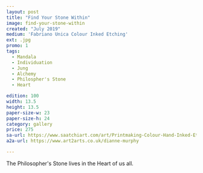 ```yaml
---
layout: post
title: "Find Your Stone Within"
image: find-your-stone-within
created: "July 2019"
medium: 'Fabriano Unica Colour Inked Etching'
ext: .jpg
promo: 1
tags:
  - Mandala
  - Individuation
  - Jung
  - Alchemy
  - Philospher's Stone
  - Heart

edition: 100
width: 13.5 
height: 13.5
paper-size-w: 23
paper-size-h: 24
category: gallery
price: 275
sa-url: https://www.saatchiart.com/art/Printmaking-Colour-Hand-Inked-Etching-Limited-Edition-of-100/19454/6381415/view
a2a-url: https://www.art2arts.co.uk/dianne-murphy

---
```


The Philosopher's Stone lives in the Heart of us all.
